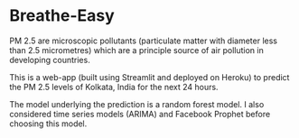 # Breathe-Easy

PM 2.5 are microscopic pollutants (particulate matter with diameter less than 2.5 micrometres) which are a principle source of air pollution in developing countries.

This is a web-app (built using Streamlit and deployed on Heroku) to predict the PM 2.5 levels of Kolkata, India for the next 24 hours.

The model underlying the prediction is a random forest model. I also considered time series models (ARIMA) and Facebook Prophet before choosing this model.
